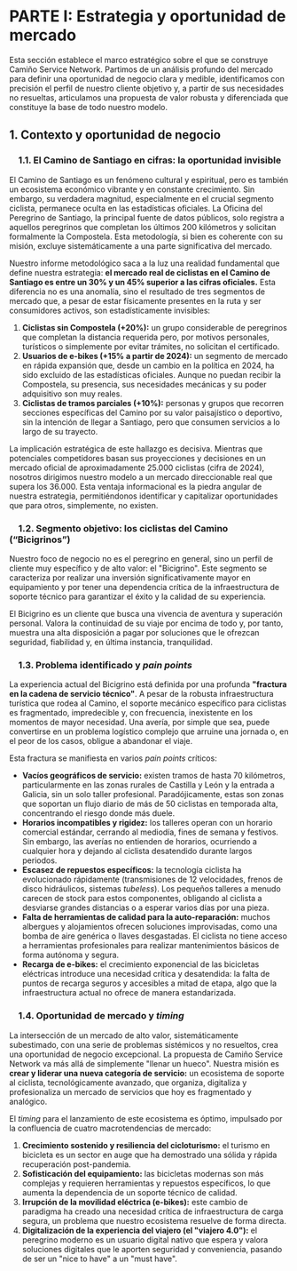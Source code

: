 # **PARTE I: Estrategia y oportunidad de mercado**

Esta sección establece el marco estratégico sobre el que se construye Camiño Service Network. Partimos de un análisis profundo del mercado para definir una oportunidad de negocio clara y medible, identificamos con precisión el perfil de nuestro cliente objetivo y, a partir de sus necesidades no resueltas, articulamos una propuesta de valor robusta y diferenciada que constituye la base de todo nuestro modelo.

## **1. Contexto y oportunidad de negocio**

###  1.1. El Camino de Santiago en cifras: la oportunidad invisible

El Camino de Santiago es un fenómeno cultural y espiritual, pero es también un ecosistema económico vibrante y en constante crecimiento. Sin embargo, su verdadera magnitud, especialmente en el crucial segmento ciclista, permanece oculta en las estadísticas oficiales. La Oficina del Peregrino de Santiago, la principal fuente de datos públicos, solo registra a aquellos peregrinos que completan los últimos 200 kilómetros y solicitan formalmente la Compostela. Esta metodología, si bien es coherente con su misión, excluye sistemáticamente a una parte significativa del mercado.

Nuestro informe metodológico saca a la luz una realidad fundamental que define nuestra estrategia: **el mercado real de ciclistas en el Camino de Santiago es entre un 30% y un 45% superior a las cifras oficiales.** Esta diferencia no es una anomalía, sino el resultado de tres segmentos de mercado que, a pesar de estar físicamente presentes en la ruta y ser consumidores activos, son estadísticamente invisibles:

1. **Ciclistas sin Compostela (+20%):** un grupo considerable de peregrinos que completan la distancia requerida pero, por motivos personales, turísticos o simplemente por evitar trámites, no solicitan el certificado.
2. **Usuarios de e-bikes (+15% a partir de 2024):** un segmento de mercado en rápida expansión que, desde un cambio en la política en 2024, ha sido excluido de las estadísticas oficiales. Aunque no puedan recibir la Compostela, su presencia, sus necesidades mecánicas y su poder adquisitivo son muy reales.
3. **Ciclistas de tramos parciales (+10%):** personas y grupos que recorren secciones específicas del Camino por su valor paisajístico o deportivo, sin la intención de llegar a Santiago, pero que consumen servicios a lo largo de su trayecto.

La implicación estratégica de este hallazgo es decisiva. Mientras que potenciales competidores basan sus proyecciones y decisiones en un mercado oficial de aproximadamente 25.000 ciclistas (cifra de 2024), nosotros dirigimos nuestro modelo a un mercado direccionable real que supera los 36.000. Esta ventaja informacional es la piedra angular de nuestra estrategia, permitiéndonos identificar y capitalizar oportunidades que para otros, simplemente, no existen.

###  1.2. Segmento objetivo: los ciclistas del Camino (“Bicigrinos”)

Nuestro foco de negocio no es el peregrino en general, sino un perfil de cliente muy específico y de alto valor: el "Bicigrino". Este segmento se caracteriza por realizar una inversión significativamente mayor en equipamiento y por tener una dependencia crítica de la infraestructura de soporte técnico para garantizar el éxito y la calidad de su experiencia.

El Bicigrino es un cliente que busca una vivencia de aventura y superación personal. Valora la continuidad de su viaje por encima de todo y, por tanto, muestra una alta disposición a pagar por soluciones que le ofrezcan seguridad, fiabilidad y, en última instancia, tranquilidad.

###  1.3. Problema identificado y *pain points*

La experiencia actual del Bicigrino está definida por una profunda **"fractura en la cadena de servicio técnico"**. A pesar de la robusta infraestructura turística que rodea al Camino, el soporte mecánico específico para ciclistas es fragmentado, impredecible y, con frecuencia, inexistente en los momentos de mayor necesidad. Una avería, por simple que sea, puede convertirse en un problema logístico complejo que arruine una jornada o, en el peor de los casos, obligue a abandonar el viaje.

Esta fractura se manifiesta en varios *pain points* críticos:

* **Vacíos geográficos de servicio:** existen tramos de hasta 70 kilómetros, particularmente en las zonas rurales de Castilla y León y la entrada a Galicia, sin un solo taller profesional. Paradójicamente, estas son zonas que soportan un flujo diario de más de 50 ciclistas en temporada alta, concentrando el riesgo donde más duele.
* **Horarios incompatibles y rigidez:** los talleres operan con un horario comercial estándar, cerrando al mediodía, fines de semana y festivos. Sin embargo, las averías no entienden de horarios, ocurriendo a cualquier hora y dejando al ciclista desatendido durante largos periodos.
* **Escasez de repuestos específicos:** la tecnología ciclista ha evolucionado rápidamente (transmisiones de 12 velocidades, frenos de disco hidráulicos, sistemas *tubeless*). Los pequeños talleres a menudo carecen de stock para estos componentes, obligando al ciclista a desviarse grandes distancias o a esperar varios días por una pieza.
* **Falta de herramientas de calidad para la auto-reparación:** muchos albergues y alojamientos ofrecen soluciones improvisadas, como una bomba de aire genérica o llaves desgastadas. El ciclista no tiene acceso a herramientas profesionales para realizar mantenimientos básicos de forma autónoma y segura.
* **Recarga de e-bikes:** el crecimiento exponencial de las bicicletas eléctricas introduce una necesidad crítica y desatendida: la falta de puntos de recarga seguros y accesibles a mitad de etapa, algo que la infraestructura actual no ofrece de manera estandarizada.

###  1.4. Oportunidad de mercado y *timing*

La intersección de un mercado de alto valor, sistemáticamente subestimado, con una serie de problemas sistémicos y no resueltos, crea una oportunidad de negocio excepcional. La propuesta de Camiño Service Network va más allá de simplemente "llenar un hueco". Nuestra misión es **crear y liderar una nueva categoría de servicio:** un ecosistema de soporte al ciclista, tecnológicamente avanzado, que organiza, digitaliza y profesionaliza un mercado de servicios que hoy es fragmentado y analógico.

El *timing* para el lanzamiento de este ecosistema es óptimo, impulsado por la confluencia de cuatro macrotendencias de mercado:

1. **Crecimiento sostenido y resiliencia del cicloturismo:** el turismo en bicicleta es un sector en auge que ha demostrado una sólida y rápida recuperación post-pandemia.
2. **Sofisticación del equipamiento:** las bicicletas modernas son más complejas y requieren herramientas y repuestos específicos, lo que aumenta la dependencia de un soporte técnico de calidad.
3. **Irrupción de la movilidad eléctrica (e-bikes):** este cambio de paradigma ha creado una necesidad crítica de infraestructura de carga segura, un problema que nuestro ecosistema resuelve de forma directa.
4. **Digitalización de la experiencia del viajero (el "viajero 4.0"):** el peregrino moderno es un usuario digital nativo que espera y valora soluciones digitales que le aporten seguridad y conveniencia, pasando de ser un "nice to have" a un "must have".
